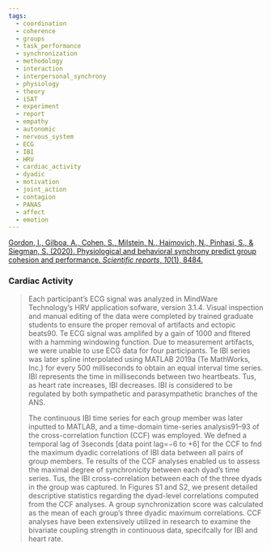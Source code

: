 ```yaml
---
tags:
  - coordination
  - coherence
  - groups
  - task_performance
  - synchronization
  - methodology
  - interaction
  - interpersonal_synchrony
  - physiology
  - theory
  - iSAT
  - experiment
  - report
  - empathy
  - autonomic
  - nervous_system
  - ECG
  - IBI
  - HRV
  - cardiac_activity
  - dyadic
  - motivation
  - joint_action
  - contagion
  - PANAS
  - affect
  - emotion
---
```


[Gordon, I., Gilboa, A., Cohen, S., Milstein, N., Haimovich, N., Pinhasi, S., & Siegman, S. (2020). Physiological and behavioral synchrony predict group cohesion and performance. _Scientific reports_, _10_(1), 8484.](https://www.nature.com/articles/s41598-020-65670-1.pdf)

### Cardiac Activity

> Each participant’s ECG signal was analyzed in MindWare Technology’s HRV application sofware, version 3.1.4. Visual inspection and manual editing of the data were completed by trained graduate students to ensure the proper removal of artifacts and ectopic beats90. Te ECG signal was amplifed by a gain of 1000 and fltered with a hamming windowing function. Due to measurement artifacts, we were unable to use ECG data for four participants. Te IBI series was later spline interpolated using MATLAB 2019a (Te MathWorks, Inc.) for every 500 milliseconds to obtain an equal interval time series. IBI represents the time in milliseconds between two heartbeats. Tus, as heart rate increases, IBI decreases. IBI is considered to be regulated by both sympathetic and parasympathetic branches of the ANS. 
> 
> The continuous IBI time series for each group member was later inputted to MATLAB, and a time-domain time-series analysis91–93 of the cross-correlation function (CCF) was employed. We defned a temporal lag of 3seconds [data point lag=−6 to +6] for the CCF to fnd the maximum dyadic correlations of IBI data between all pairs of group members. Te results of the CCF analyses enabled us to assess the maximal degree of synchronicity between each dyad’s time series. Tus, the IBI cross-correlation between each of the three dyads in the group was captured. In Figures S1 and S2, we present detailed descriptive statistics regarding the dyad-level correlations computed from the CCF analyses. A group synchronization score was calculated as the mean of each group’s three dyadic maximum correlations. CCF analyses have been extensively utilized in research to examine the bivariate coupling strength in continuous data, specifcally for IBI and heart rate.